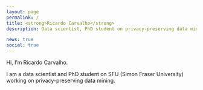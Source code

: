 ```yaml
---
layout: page
permalink: /
title: <strong>Ricardo Carvalho</strong>
description: Data scientist, PhD student on privacy-preserving data mining.

news: true
social: true
---
```

Hi, I’m Ricardo Carvalho.

I am a data scientist and PhD student on SFU (Simon Fraser University) working on privacy-preserving data mining.
